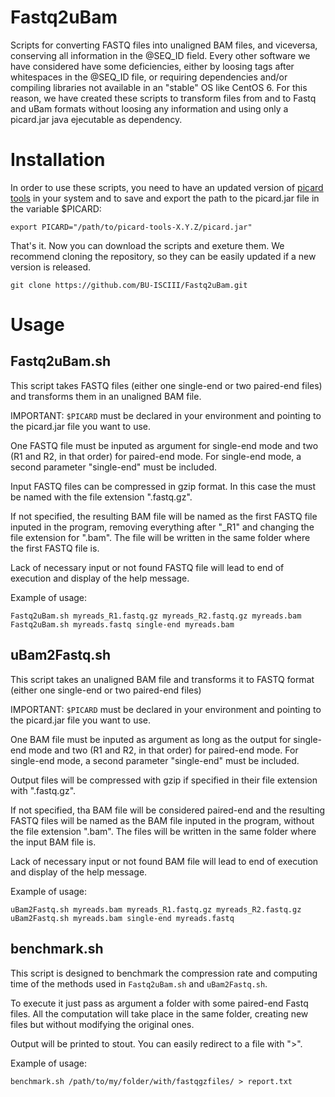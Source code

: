 # Fastq2uBam
Scripts for converting FASTQ files into unaligned BAM files, and viceversa, conserving all information in the @SEQ_ID field. Every other software we have considered have some deficiencies, either by loosing tags after whitespaces in the @SEQ_ID file, or requiring dependencies and/or compiling libraries not available in an "stable" OS like CentOS 6. For this reason, we have created these scripts to transform files from and to Fastq and uBam formats without loosing any information and using only a picard.jar java ejecutable as dependency.

# Installation
In order to use these scripts, you need to have an updated version of [picard tools](https://broadinstitute.github.io/picard/) in your system and to save and export the path to the picard.jar file in the variable $PICARD:
```
export PICARD="/path/to/picard-tools-X.Y.Z/picard.jar"
```

That's it. Now you can download the scripts and exeture them. We recommend cloning the repository, so they can be easily updated if a new version is released.
```
git clone https://github.com/BU-ISCIII/Fastq2uBam.git
```

# Usage

## Fastq2uBam.sh

This script takes FASTQ files (either one single-end or two paired-end files) and transforms them in an unaligned BAM 
file.

IMPORTANT: `$PICARD` must be declared in your environment and pointing to the picard.jar file you want to use.

One FASTQ file must be inputed as argument for single-end mode and two (R1 and R2, in that order) for paired-end mode. For single-end mode, a second parameter "single-end" must be included.

Input FASTQ files can be compressed in gzip format. In this case the must be named with the file extension ".fastq.gz".

If not specified, the resulting BAM file will be named as the first FASTQ file inputed in the program, removing everything after "_R1" and changing the file extension for ".bam". The file will be written in the same folder where the first FASTQ file is.

Lack of necessary input or not found FASTQ file will lead to end of execution and display of the help message.

Example of usage:
```
Fastq2uBam.sh myreads_R1.fastq.gz myreads_R2.fastq.gz myreads.bam
Fastq2uBam.sh myreads.fastq single-end myreads.bam
```


## uBam2Fastq.sh

This script takes an unaligned BAM file and transforms it to FASTQ format (either one single-end or two paired-end files)

IMPORTANT: `$PICARD` must be declared in your environment and pointing to the picard.jar file you want to use.

One BAM file must be inputed as argument as long as the output for single-end mode and two (R1 and R2, in that order) for paired-end mode. For single-end mode, a second parameter "single-end" must be included.

Output files will be compressed with gzip if specified in their file extension with ".fastq.gz".

If not specified, tha BAM file will be considered paired-end and the resulting FASTQ files will be named as the BAM file inputed in the program, without the file extension ".bam". The files will be written in the same folder where the input BAM file is.

Lack of necessary input or not found BAM file will lead to end of execution and display of the help message.

Example of usage:
```
uBam2Fastq.sh myreads.bam myreads_R1.fastq.gz myreads_R2.fastq.gz
uBam2Fastq.sh myreads.bam single-end myreads.fastq
```

## benchmark.sh

This script is designed to benchmark the compression rate and computing time of the methods used in `Fastq2uBam.sh` and `uBam2Fastq.sh`.

To execute it just pass as argument a folder with some paired-end Fastq files. All the computation will take place in the same folder, creating new files but without modifying the original ones.

Output will be printed to stout. You can easily redirect to a file with ">".

Example of usage:
```
benchmark.sh /path/to/my/folder/with/fastqgzfiles/ > report.txt
```
